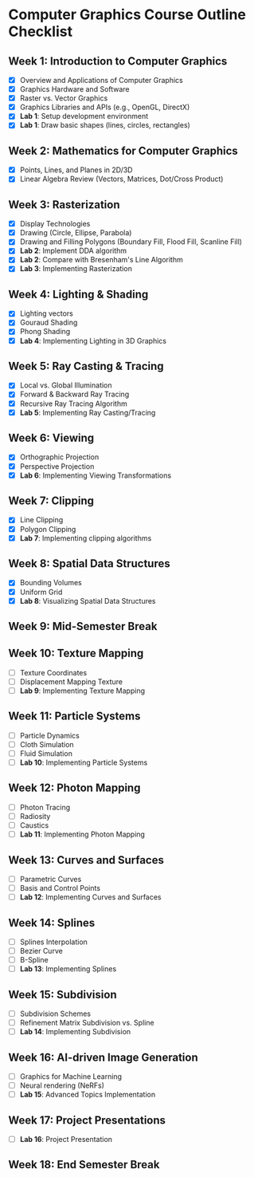 # Computer Graphics Course Outline Checklist

## Week 1: Introduction to Computer Graphics
- [x] Overview and Applications of Computer Graphics
- [x] Graphics Hardware and Software
- [x] Raster vs. Vector Graphics
- [x] Graphics Libraries and APIs (e.g., OpenGL, DirectX)
- [x] **Lab 1**: Setup development environment
- [x] **Lab 1**: Draw basic shapes (lines, circles, rectangles)

## Week 2: Mathematics for Computer Graphics
- [x] Points, Lines, and Planes in 2D/3D
- [x] Linear Algebra Review (Vectors, Matrices, Dot/Cross Product)

## Week 3: Rasterization
- [x] Display Technologies
- [x] Drawing (Circle, Ellipse, Parabola)
- [x] Drawing and Filling Polygons (Boundary Fill, Flood Fill, Scanline Fill)
- [x] **Lab 2**: Implement DDA algorithm
- [x] **Lab 2**: Compare with Bresenham's Line Algorithm
- [x] **Lab 3**: Implementing Rasterization

## Week 4: Lighting & Shading
- [x] Lighting vectors
- [x] Gouraud Shading
- [x] Phong Shading
- [x] **Lab 4**: Implementing Lighting in 3D Graphics

## Week 5: Ray Casting & Tracing
- [x] Local vs. Global Illumination
- [x] Forward & Backward Ray Tracing
- [x] Recursive Ray Tracing Algorithm
- [x] **Lab 5**: Implementing Ray Casting/Tracing

## Week 6: Viewing
- [x] Orthographic Projection
- [x] Perspective Projection
- [x] **Lab 6**: Implementing Viewing Transformations

## Week 7: Clipping
- [x] Line Clipping
- [x] Polygon Clipping
- [x] **Lab 7**: Implementing clipping algorithms

## Week 8: Spatial Data Structures
- [x] Bounding Volumes
- [x] Uniform Grid
- [x] **Lab 8**: Visualizing Spatial Data Structures

## Week 9: Mid-Semester Break

## Week 10: Texture Mapping
- [ ] Texture Coordinates
- [ ] Displacement Mapping Texture
- [ ] **Lab 9**: Implementing Texture Mapping

## Week 11: Particle Systems
- [ ] Particle Dynamics
- [ ] Cloth Simulation
- [ ] Fluid Simulation
- [ ] **Lab 10**: Implementing Particle Systems

## Week 12: Photon Mapping
- [ ] Photon Tracing
- [ ] Radiosity
- [ ] Caustics
- [ ] **Lab 11**: Implementing Photon Mapping

## Week 13: Curves and Surfaces
- [ ] Parametric Curves
- [ ] Basis and Control Points
- [ ] **Lab 12**: Implementing Curves and Surfaces

## Week 14: Splines
- [ ] Splines Interpolation
- [ ] Bezier Curve
- [ ] B-Spline
- [ ] **Lab 13**: Implementing Splines

## Week 15: Subdivision
- [ ] Subdivision Schemes
- [ ] Refinement Matrix Subdivision vs. Spline
- [ ] **Lab 14**: Implementing Subdivision

## Week 16: AI-driven Image Generation
- [ ] Graphics for Machine Learning
- [ ] Neural rendering (NeRFs)
- [ ] **Lab 15**: Advanced Topics Implementation

## Week 17: Project Presentations
- [ ] **Lab 16**: Project Presentation

## Week 18: End Semester Break